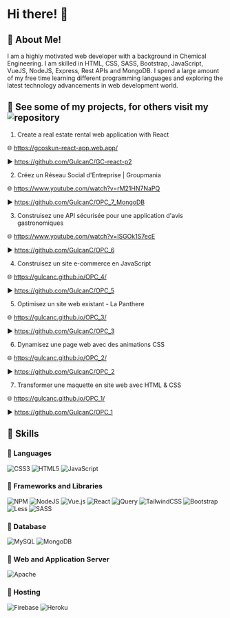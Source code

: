 # Hi there! :wave:

## 🌟 About Me!
I am a highly motivated web developer with a background in Chemical Engineering.
I am skilled in HTML, CSS, SASS, Bootstrap, JavaScript, VueJS, NodeJS, Express, Rest APIs and MongoDB.
I spend a large amount of my free time learning different programming languages and exploring the latest technology advancements in web development world.

## 🌟 See some of my projects, for others visit my ![repository](https://github.com/GulcanC?tab=repositories)

1) Create a real estate rental web application with React

🌐 https://gcoskun-react-app.web.app/

▶️ https://github.com/GulcanC/GC-react-p2

2) Créez un Réseau Social d'Entreprise | Groupmania

🌐 https://www.youtube.com/watch?v=rM21HN7NaPQ

▶️ https://github.com/GulcanC/OPC_7_MongoDB

3) Construisez une API sécurisée pour une application d'avis gastronomiques

🌐 https://www.youtube.com/watch?v=ISGOk1S7ecE

▶️ https://github.com/GulcanC/OPC_6

4) Construisez un site e-commerce en JavaScript

🌐 https://gulcanc.github.io/OPC_4/

▶️ https://github.com/GulcanC/OPC_5

5) Optimisez un site web existant - La Panthere

🌐 https://gulcanc.github.io/OPC_3/

▶️ https://github.com/GulcanC/OPC_3

6) Dynamisez une page web avec des animations CSS

🌐 https://gulcanc.github.io/OPC_2/

▶️ https://github.com/GulcanC/OPC_2

7) Transformer une maquette en site web avec HTML & CSS

🌐 https://gulcanc.github.io/OPC_1/

▶️ https://github.com/GulcanC/OPC_1


## :high_brightness: Skills

### :pushpin:  Languages
![CSS3](https://img.shields.io/badge/css3-%231572B6.svg?style=for-the-badge&logo=css3&logoColor=white)
![HTML5](https://img.shields.io/badge/html5-%23E34F26.svg?style=for-the-badge&logo=html5&logoColor=white)
![JavaScript](https://img.shields.io/badge/javascript-%23323330.svg?style=for-the-badge&logo=javascript&logoColor=%23F7DF1E)

### :pushpin:  Frameworks and Libraries
![NPM](https://img.shields.io/badge/NPM-%23000000.svg?style=for-the-badge&logo=npm&logoColor=white)
![NodeJS](https://img.shields.io/badge/node.js-6DA55F?style=for-the-badge&logo=node.js&logoColor=white)
![Vue.js](https://img.shields.io/badge/vuejs-%2335495e.svg?style=for-the-badge&logo=vuedotjs&logoColor=%234FC08D)
![React](https://img.shields.io/badge/react-%2320232a.svg?style=for-the-badge&logo=react&logoColor=%2361DAFB)
![jQuery](https://img.shields.io/badge/jquery-%230769AD.svg?style=for-the-badge&logo=jquery&logoColor=white)
![TailwindCSS](https://img.shields.io/badge/tailwindcss-%2338B2AC.svg?style=for-the-badge&logo=tailwind-css&logoColor=white)
![Bootstrap](https://img.shields.io/badge/bootstrap-%23563D7C.svg?style=for-the-badge&logo=bootstrap&logoColor=white)
![Less](https://img.shields.io/badge/less-2B4C80?style=for-the-badge&logo=less&logoColor=white)
![SASS](https://img.shields.io/badge/SASS-hotpink.svg?style=for-the-badge&logo=SASS&logoColor=white)


### :pushpin:  Database
![MySQL](https://img.shields.io/badge/mysql-%2300f.svg?style=for-the-badge&logo=mysql&logoColor=white)
![MongoDB](https://img.shields.io/badge/MongoDB-%234ea94b.svg?style=for-the-badge&logo=mongodb&logoColor=white)

### :pushpin:  Web and Application Server
![Apache](https://img.shields.io/badge/apache-%23D42029.svg?style=for-the-badge&logo=apache&logoColor=white)

### :pushpin:  Hosting
![Firebase](https://img.shields.io/badge/firebase-%23039BE5.svg?style=for-the-badge&logo=firebase)
![Heroku](https://img.shields.io/badge/heroku-%23430098.svg?style=for-the-badge&logo=heroku&logoColor=white)


	 
 

